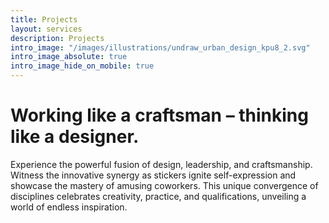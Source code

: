 ```yaml
---
title: Projects
layout: services
description: Projects
intro_image: "/images/illustrations/undraw_urban_design_kpu8_2.svg"
intro_image_absolute: true
intro_image_hide_on_mobile: true
---
```


# Working like a craftsman – thinking like a designer.

Experience the powerful fusion of design, leadership, and craftsmanship. Witness the innovative synergy as stickers ignite self-expression and showcase the mastery of amusing coworkers. This unique convergence of disciplines celebrates creativity, practice, and qualifications, unveiling a world of endless inspiration.

